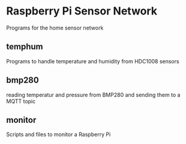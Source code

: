 # Raspberry Pi Sensor Network

Programs for the home sensor network

## temphum

Programs to handle temperature and humidity from HDC1008 sensors

## bmp280

reading temperatur and pressure from BMP280 and sending them to a MQTT topic

## monitor

Scripts and files to monitor a Raspberry Pi

